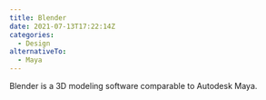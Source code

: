 ```yaml
---
title: Blender
date: 2021-07-13T17:22:14Z
categories:
  - Design
alternativeTo:
  - Maya
---
```


Blender is a 3D modeling software comparable to Autodesk Maya.